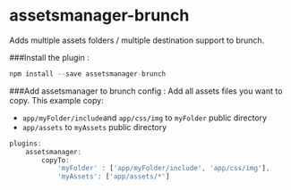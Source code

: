 assetsmanager-brunch
====================

Adds multiple assets folders / multiple destination support to brunch.

###Install the plugin :
```js
npm install --save assetsmanager-brunch
```

###Add assetsmanager to brunch config :
Add all assets files you want to copy. This example copy:

* `app/myFolder/include`and `app/css/img` to `myFolder` public directory
* `app/assets` to `myAssets` public directory


```js
plugins:
    assetsmanager:
        copyTo:
            'myFolder' : ['app/myFolder/include', 'app/css/img'],
            'myAssets': ['app/assets/*']
```
